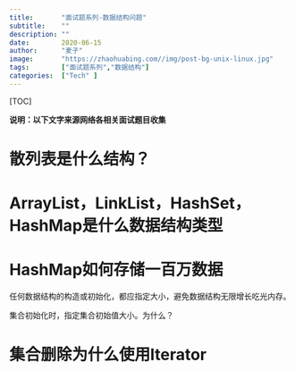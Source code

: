 ```yaml
---
title:       "面试题系列-数据结构问题"
subtitle:    ""
description: ""
date:        2020-06-15
author:      "麦子"
image:       "https://zhaohuabing.com//img/post-bg-unix-linux.jpg"
tags:        ["面试题系列","数据结构"]
categories:  ["Tech" ]
---
```


[TOC]

**说明：以下文字来源网络各相关面试题目收集**



# 散列表是什么结构？



# ArrayList，LinkList，HashSet， HashMap是什么数据结构类型





# HashMap如何存储一百万数据

任何数据结构的构造或初始化，都应指定大小，避免数据结构无限增长吃光内存。

集合初始化时，指定集合初始值大小。为什么？



# 集合删除为什么使用Iterator

 

